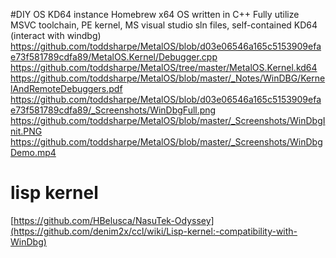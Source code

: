 
#DIY OS KD64 instance
Homebrew x64 OS written in C++
Fully utilize MSVC toolchain, PE kernel, MS visual studio sln files, self-contained KD64 (interact with windbg)
https://github.com/toddsharpe/MetalOS/blob/d03e06546a165c5153909efae73f581789cdfa89/MetalOS.Kernel/Debugger.cpp
https://github.com/toddsharpe/MetalOS/tree/master/MetalOS.Kernel.kd64
https://github.com/toddsharpe/MetalOS/blob/master/_Notes/WinDBG/KernelAndRemoteDebuggers.pdf
https://github.com/toddsharpe/MetalOS/blob/d03e06546a165c5153909efae73f581789cdfa89/_Screenshots/WinDbgFull.png
https://github.com/toddsharpe/MetalOS/blob/master/_Screenshots/WinDbgInit.PNG
https://github.com/toddsharpe/MetalOS/blob/master/_Screenshots/WinDbgDemo.mp4

# lisp kernel
[https://github.com/HBelusca/NasuTek-Odyssey](https://github.com/denim2x/ccl/wiki/Lisp-kernel:-compatibility-with-WinDbg)
